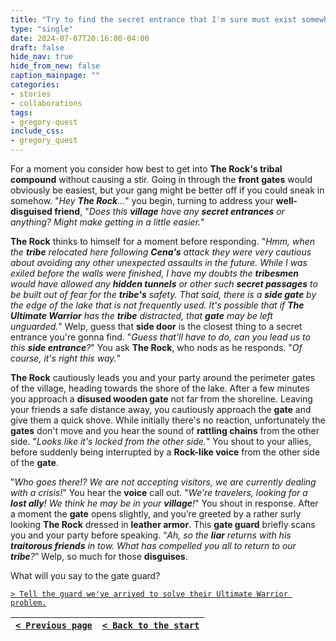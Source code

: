 ```yaml
---
title: "Try to find the secret entrance that I'm sure must exist somewhere."
type: "single"
date: 2024-07-07T20:16:00-04:00
draft: false
hide_nav: true
hide_from_new: false
caption_mainpage: ""
categories:
- stories
- collaborations
tags:
- gregory-quest
include_css:
- gregory_quest
---
```


For a moment you consider how best to get into **The Rock's tribal compound** without causing a stir. Going in through the **front gates** would obviously be easiest, but your gang might be better off if you could sneak in somehow. "*Hey **The Rock**...*" you begin, turning to address your **well-disguised friend**, "*Does this **village** have any **secret entrances** or anything? Might make getting in a little easier.*"

**The Rock** thinks to himself for a moment before responding. "*Hmm, when the **tribe** relocated here following **Cena's** attack they were very cautious about avoiding any other unexpected assaults in the future. While I was exiled before the walls were finished, I have my doubts the **tribesmen** would have allowed any **hidden tunnels** or other such **secret passages** to be built out of fear for the **tribe's** safety. That said, there is a **side gate** by the edge of the lake that is not frequently used. It's possible that if **The Ultimate Warrior** has the **tribe** distracted, that **gate** may be left unguarded.*" Welp, guess that **side door** is the closest thing to a secret entrance you're gonna find. "*Guess that'll have to do, can you lead us to this **side entrance**?*" You ask **The Rock**, who nods as he responds. "*Of course, it's right this way.*"

**The Rock** cautiously leads you and your party around the perimeter gates of the village, heading towards the shore of the lake. After a few minutes you approach a **disused wooden gate** not far from the shoreline. Leaving your friends a safe distance away, you cautiously approach the **gate** and give them a quick shove. While initially there's no reaction, unfortunately the **gates** don't move and you hear the sound of **rattling chains** from the other side. "*Looks like it's locked from the other side.*" You shout to your allies, before suddenly being interrupted by a **Rock-like voice** from the other side of the **gate**.

"*Who goes there!? We are not accepting visitors, we are currently dealing with a crisis!*" You hear the **voice** call out. "*We're travelers, looking for a **lost ally**! We think he may be in your **village**!*" You shout in response. After a moment the **gate** opens slightly, and you’re greeted by a rather surly looking **The Rock** dressed in **leather armor**. This **gate guard** briefly scans you and your party before speaking. “*Ah, so the **liar** returns with his **traitorous friends** in tow. What has compelled you all to return to our **tribe**?*” Welp, so much for those **disguises**.

What will you say to the gate guard?

[``> Tell the guard we've arrived to solve their Ultimate Warrior problem.``](../136)

|[``< Previous page``](../134)|[``< Back to the start``](../)|
|---|---|